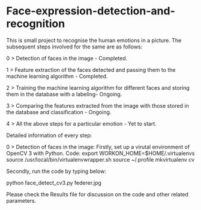 # Face-expression-detection-and-recognition
This is small project to recognise the human emotions in a picture.
The subsequent steps involved for the same are as follows:

0 > Detection of faces in the image - Completed.

1 > Feature extraction of the faces detected and passing them to the machine learning algorithm - Completed.

2 > Training the machine learning algorithm for different faces and storing them in the database with a labeling- Ongoing.

3 > Comparing the features extracted from the image with those stored in the database and classification - Ongoing.

4 > All the above steps for a particular emotion - Yet to start.

Detailed information of every step:

0 > Detection of faces in the image:
Firstly, set up a virutal environment of OpenCV 3 with Python.
Code:
export WORKON_HOME=$HOME/.virtualenvs
source /usr/local/bin/virtualenvwrapper.sh
source ~/.profile
mkvirtualenv cv

Secondly, run the code by typing below:

python face_detect_cv3.py federer.jpg

Please check the Results file for discussion on the code and other related parameters.


